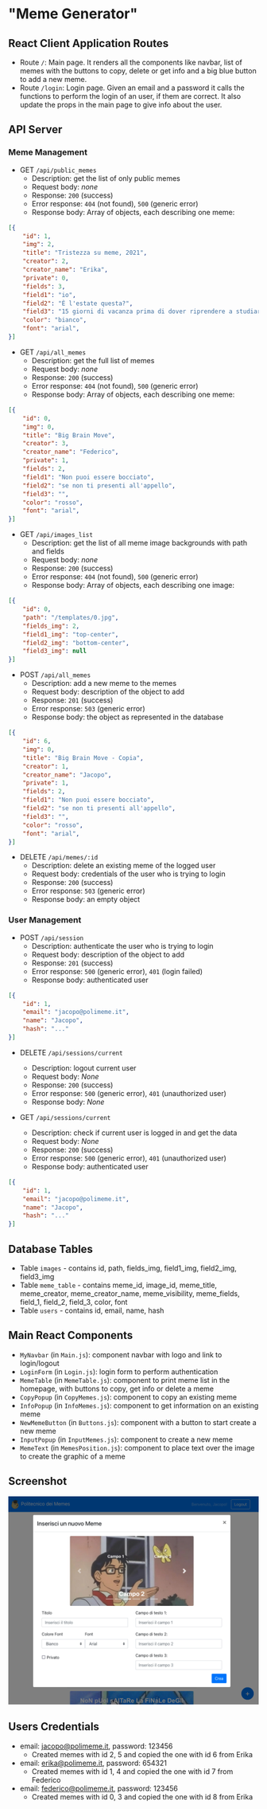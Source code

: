 # "Meme Generator"

## React Client Application Routes

- Route `/`: Main page. It renders all the components like navbar, list of memes with the buttons to copy, delete or get info and a big blue button to add a new meme.
- Route `/login`: Login page. Given an email and a password it calls the functions to perform the login of an user, if them are correct. It also update the props in the main page to give info about the user.

## API Server

### Meme Management

- GET `/api/public_memes`
  - Description: get the list of only public memes
  - Request body: _none_
  - Response: `200` (success)
  - Error response: `404` (not found), `500` (generic error)
  - Response body: Array of objects, each describing one meme:
``` JSON
[{
    "id": 1,
    "img": 2,
    "title": "Tristezza su meme, 2021",
    "creator": 2,
    "creator_name": "Erika",
    "private": 0,
    "fields": 3,
    "field1": "io",
    "field2": "È l'estate questa?",
    "field3": "15 giorni di vacanza prima di dover riprendere a studiare per Settembre",
    "color": "bianco",
    "font": "arial",
}]
```

- GET `/api/all_memes`
  - Description: get the full list of memes
  - Request body: _none_
  - Response: `200` (success)
  - Error response: `404` (not found), `500` (generic error)
  - Response body: Array of objects, each describing one meme:
``` JSON
[{
    "id": 0,
    "img": 0,
    "title": "Big Brain Move",
    "creator": 3,
    "creator_name": "Federico",
    "private": 1,
    "fields": 2,
    "field1": "Non puoi essere bocciato",
    "field2": "se non ti presenti all'appello",
    "field3": "",
    "color": "rosso",
    "font": "arial",
}]
```

- GET `/api/images_list`
  - Description: get the list of all meme image backgrounds with path and fields
  - Request body: _none_
  - Response: `200` (success)
  - Error response: `404` (not found), `500` (generic error)
  - Response body: Array of objects, each describing one image:
``` JSON
[{
    "id": 0,
    "path": "/templates/0.jpg",
    "fields_img": 2,
    "field1_img": "top-center",
    "field2_img": "bottom-center",
    "field3_img": null
}]
```

- POST `/api/all_memes`
  - Description: add a new meme to the memes
  - Request body: description of the object to add
  - Response: `201` (success)
  - Error response: `503` (generic error)
  - Response body: the object as represented in the database
``` JSON
[{
    "id": 6,
    "img": 0,
    "title": "Big Brain Move - Copia",
    "creator": 1,
    "creator_name": "Jacopo",
    "private": 1,
    "fields": 2,
    "field1": "Non puoi essere bocciato",
    "field2": "se non ti presenti all'appello",
    "field3": "",
    "color": "rosso",
    "font": "arial",
}]
```

- DELETE `/api/memes/:id`
  - Description: delete an existing meme of the logged user
  - Request body: credentials of the user who is trying to login
  - Response: `200` (success)
  - Error response: `503` (generic error)
  - Response body: an empty object

### User Management

- POST `/api/session`
  - Description: authenticate the user who is trying to login
  - Request body: description of the object to add
  - Response: `201` (success)
  - Error response: `500` (generic error), `401` (login failed)
  - Response body: authenticated user
``` JSON
[{
    "id": 1,
    "email": "jacopo@polimeme.it",
    "name": "Jacopo",
    "hash": "..."
}]
```

- DELETE `/api/sessions/current`
  - Description: logout current user
  - Request body: _None_
  - Response: `200` (success)
  - Error response: `500` (generic error), `401` (unauthorized user)
  - Response body: _None_

- GET `/api/sessions/current`
  - Description: check if current user is logged in and get the data
  - Request body: _None_
  - Response: `200` (success)
  - Error response: `500` (generic error), `401` (unauthorized user)
  - Response body: authenticated user
``` JSON
[{
    "id": 1,
    "email": "jacopo@polimeme.it",
    "name": "Jacopo",
    "hash": "..."
}]
```

## Database Tables

- Table `images` - contains id, path, fields_img, field1_img, field2_img, field3_img
- Table `meme_table` - contains meme_id, image_id, meme_title, meme_creator, meme_creator_name, meme_visibility, meme_fields, field_1, field_2, field_3, color, font
- Table `users` - contains id, email, name, hash


## Main React Components

- `MyNavbar` (in `Main.js`): component navbar with logo and link to login/logout
- `LoginForm` (in `Login.js`): login form to perform authentication
- `MemeTable` (in `MemeTable.js`): component to print meme list in the homepage, with buttons to copy, get info or delete a meme
- `CopyPopup` (in `CopyMemes.js`): component to copy an existing meme
- `InfoPopup` (in `InfoMemes.js`): component to get information on an existing meme
- `NewMemeButton` (in `Buttons.js`): component with a button to start create a new meme
- `InputPopup` (in `InputMemes.js`): component to create a new meme
- `MemeText` (in `MemesPosition.js`): component to place text over the image to create the graphic of a meme

## Screenshot

![Screenshot](./client/screenshot.png)

## Users Credentials

- email: jacopo@polimeme.it, password: 123456 
  - Created memes with id 2, 5 and copied the one with id 6 from Erika
- email: erika@polimeme.it, password: 654321
  - Created memes with id 1, 4 and copied the one with id 7 from Federico
- email: federico@polimeme.it, password: 123456
  - Created memes with id 0, 3 and copied the one with id 8 from Erika
